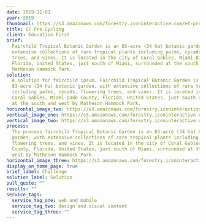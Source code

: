 ```yaml
---
date: 2019-11-01
year: 2019
thumbnail: https://s3.amazonaws.com/forestry.iconinteractive.com/ef-pro2x.jpg
title: EF Pro Cycling
client: Education First
brief:
  Fairchild Tropical Botanic Garden is an 83-acre (34 ha) botanic garden, with
  extensive collections of rare tropical plants including palms, cycads, flowering
  trees, and vines. It is located in the city of Coral Gables, Miami-Dade County,
  Florida, United States, just south of Miami, surrounded at the south and west by
  Matheson Hammock Park.
solution:
  A solution for fairchild ipsum. Fairchild Tropical Botanic Garden is an
  83-acre (34 ha) botanic garden, with extensive collections of rare tropical plants
  including palms, cycads, flowering trees, and vines. It is located in the city of
  Coral Gables, Miami-Dade County, Florida, United States, just south of Miami, surrounded
  at the south and west by Matheson Hammock Park.
horizontal_image_two: https://s3.amazonaws.com/forestry.iconinteractive.com/second.jpg
vertical_image_one: https://s3.amazonaws.com/forestry.iconinteractive.com/vert-1.jpg
vertical_image_two: https://s3.amazonaws.com/forestry.iconinteractive.com/vert-2.jpg
process:
  The process fairchild Tropical Botanic Garden is an 83-acre (34 ha) botanic
  garden, with extensive collections of rare tropical plants including palms, cycads,
  flowering trees, and vines. It is located in the city of Coral Gables, Miami-Dade
  County, Florida, United States, just south of Miami, surrounded at the south and
  west by Matheson Hammock Park.
horizontal_image_three: https://s3.amazonaws.com/forestry.iconinteractive.com/five.jpg
display_on_home_page: true
brief_label: Challenge
solution_label: Solution
pull_quote: ""
results: ""
service_tags:
  service_tag_one: web and mobile
  service_tag_two: design and visual content
  service_tag_three: ""
---
```

